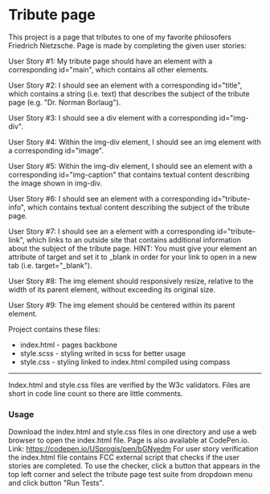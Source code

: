 # Tribute page

This project is a page that tributes to one of my favorite philosofers Friedrich Nietzsche.
Page is made by completing the given user stories:

User Story #1: My tribute page should have an element with a corresponding id="main", which contains all other elements.

User Story #2: I should see an element with a corresponding id="title", which contains a string (i.e. text) that describes the subject of the tribute page (e.g. "Dr. Norman Borlaug").

User Story #3: I should see a div element with a corresponding id="img-div".

User Story #4: Within the img-div element, I should see an img element with a corresponding id="image".

User Story #5: Within the img-div element, I should see an element with a corresponding id="img-caption" that contains textual content describing the image shown in img-div.

User Story #6: I should see an element with a corresponding id="tribute-info", which contains textual content describing the subject of the tribute page.

User Story #7: I should see an a element with a corresponding id="tribute-link", which links to an outside site that contains additional information about the subject of the tribute page. HINT: You must give your element an attribute of target and set it to _blank in order for your link to open in a new tab (i.e. target="_blank").


User Story #8: The img element should responsively resize, relative to the width of its parent element, without exceeding its original size.

User Story #9: The img element should be centered within its parent element.

Project contains these files:
- index.html - pages backbone
- style.scss - styling writed in scss for better usage
- style.css - styling linked to index.html compiled using compass

---
Index.html and style.css files are verified by the W3c validators.
Files are short in code line count so there are little comments.

### Usage

Download the index.html and style.css files in one directory and use a web browser to open the index.html file.
Page is also available at CodePen.io. Link: https://codepen.io/USprogis/pen/bGNyedm
For user story verification the index.html file contains FCC external script that checks if the user stories are completed.
To use the checker, click a button that appears in the top left corner and select the tribute page test suite from dropdown menu and click button "Run Tests".
